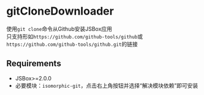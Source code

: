# gitCloneDownloader
使用`git clone`命令从Github安装JSBox应用  
只支持形如`https://github.com/github-tools/github`或`https://github.com/github-tools/github.git`的链接

## Requirements
- JSBox>=2.0.0
- 必要模块：`isomorphic-git`，点击右上角按钮并选择“解决模块依赖”即可安装

